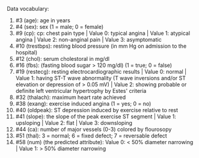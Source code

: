 Data vocabulary:

1. #3 (age): age in years 
2. #4 (sex): sex (1 = male; 0 = female) 
3. #9 (cp): cp: chest pain type | Value 0: typical angina | Value 1: atypical angina | Value 2: non-anginal pain | Value 3: asymptomatic 
4. #10 (trestbps): resting blood pressure (in mm Hg on admission to the hospital) 
5. #12 (chol): serum cholestoral in mg/dl 
6. #16 (fbs): (fasting blood sugar > 120 mg/dl) (1 = true; 0 = false) 
7. #19 (restecg): resting electrocardiographic results | Value 0: normal | Value 1: having ST-T wave abnormality (T wave inversions and/or ST elevation or depression of > 0.05 mV) | Value 2: showing probable or definite left ventricular hypertrophy by Estes' criteria 
8. #32 (thalach): maximum heart rate achieved 
9. #38 (exang): exercise induced angina (1 = yes; 0 = no) 
10. #40 (oldpeak): ST depression induced by exercise relative to rest 
11. #41 (slope): the slope of the peak exercise ST segment | Value 1: upsloping | Value 2: flat | Value 3: downsloping 
12. #44 (ca): number of major vessels (0-3) colored by flourosopy 
13. #51 (thal): 3 = normal; 6 = fixed defect; 7 = reversable defect 
14. #58 (num) (the predicted attribute): Value 0: < 50% diameter narrowing | Value 1: > 50% diameter narrowing 